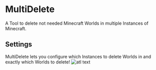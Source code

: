 # MultiDelete
A Tool to delete not needed Minecraft Worlds in multiple Instances of Minecraft.

## Settings
MultiDelete lets you configure which Instances to delete Worlds in and exactly which Worlds to delete!
![atl text](https://user-images.githubusercontent.com/107059342/175828203-e8166c35-fe4c-4f46-b60c-3a0e24bbabdb.png)
